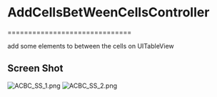 # AddCellsBetWeenCellsController
==============================

add some elements to between the cells on UITableView

## Screen Shot
![ACBC_SS_1.png](/AddCellsBeteenCellsController/ACBC_SS_1.png)
![ACBC_SS_2.png]()
